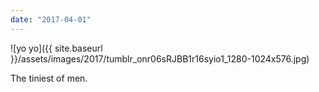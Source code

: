 ```yaml
---
date: "2017-04-01"
---
```


![yo yo]({{ site.baseurl }}/assets/images/2017/tumblr_onr06sRJBB1r16syio1_1280-1024x576.jpg)

The tiniest of men.
